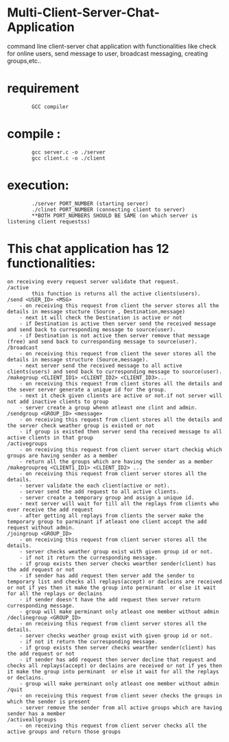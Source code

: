# Multi-Client-Server-Chat-Application
command line client-server chat application with functionalities like check for online users, send message to user, broadcast messaging, creating groups,etc..


# requirement
			GCC compiler
# compile : 
			gcc server.c -o ./server
			gcc client.c -o ./client
# execution:	
			./server PORT_NUMBER (starting server)
			./clinet PORT_NUMBER (connecting client to server)
			**BOTH PORT_NUMBERS SHOULD BE SAME (on which server is listening client requestss)
# This chat application has 12 functionalities:
	on receiving every request server validate that request.
	/active
			this function is returns all the active clients(users).
	/send <USER_ID> <MSG>
		- on receiving this request from client the server stores all the details in message stucture (Source , Destination,message)
		- next it will check the Destination is active or not 
		- if Destination is active then server send the received message and send back to curresponding message to source(user).
		- if Destination is not active then server remove that message (free) and send back to curresponding message to source(user).
	/broadcast
		- on receiving this request from client the sever stores all the details in message structure (Source,message).
		- next server send the received message to all active clients(users) and send back to curresponding message to source(user).
	/makegroup <CLIENT_ID1> <CLIENT_ID2> <CLIENT_ID3>...
		- on receiving this request from client stores all the details and the sever server generate a unique id for the group.
		- next it check given clients are active or not.if not server will not add inactive clients to group
		- server create a group whenn atleast one clint and admin.
	/sendgroup <GROUP_ID> <message>
		- on receiving this request from client stores all the details and the server check weather group is existed or not
		- if group is existed then server send tha received message to all active clients in that group
	/activegroups
		- on receiving this request from client server start checkig which groups are having sender as a member
		- return all the groups which are having the sender as a member
	/makegroupreq <CLIENT1_ID1> <CLIENT_ID2> ...
		- on receiving this request from client server stores all the details.
		- server validate the each client(active or not).
		- server send the add request to all active clients.
		- server create a temporary group and assign a unique id.
		- next server will wait for till all the replays from clients who ever receive the add request
		- after getting all replays from clients the server make the temporary group to parminant if atleast one client accept the add request without admin.
	/joingroup <GROUP_ID>
		- on receiving this request from client server stores all the details.
		- server checks weather group exist with given group id or not.
		- if not it return the curresponding message.
		- if group exists then server checks wearther sender(client) has the add request or not
		- if sender has add request then server add the sender to temporary list and checks all replays(accept) or dacleins are received or not if yes then it make the group into perminant  or else it wait for all the replays or declains
		- if sender doesn't have the add request then server return curresponding message.
		- group will make perminant only atleast one member without admin
	/declinegroup <GROUP_ID>
		- on receiving this request from client server stores all the details.
		- server checks weather group exist with given group id or not.
		- if not it return the curresponding message.
		- if group exists then server checks wearther sender(client) has the add request or not
		- if sender has add request then server decline that request and checks all replays(accept) or declains are received or not if yes then it make the group into perminant  or else it wait for all the replays or declains.
		- group will make perminant only atleast one member without admin
	/quit 
	 	- on receiving this request from client sever checks the groups in which the sender is present
	 	- server remove the sender from all active groups which are having sender has a member
	/activeallgroups
		- on receiving this request from client server checks all the active groups and return those groups
  
